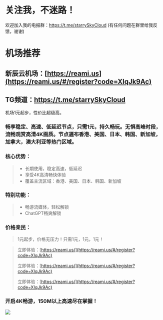 # 关注我，不迷路！

欢迎加入我的电报群：https://t.me/starrySkyCloud (有任何问题在群里给我反馈，谢谢)

# 机场推荐

## **新辰云机场**：[https://reami.us](https://reami.us/#/register?code=XIqJk9Ac)
## **TG频道**：https://t.me/starrySkyCloud

机场1元起步，性价比超级高。

### 畅享稳定、高速、低延迟节点，只需1元，持久畅玩。无惧高峰时段，流畅观赏高清4K画质。节点遍布香港、美国、日本、韩国、新加坡，加拿大，澳大利亚等热门区域。

### **核心优势：**
> * 长期使用，稳定高速，低延迟
> * 享受4K高清畅快体验
> * 覆盖主流区域：香港、美国、日本、韩国、新加坡

### **特别功能：**
> * 畅游流媒体，轻松解锁
> * ChatGPT畅爽解锁

### **价格亲民：**
> 1元起步，价格无压力！只需1元，1元，1元！

> 立即体验：[https://reami.us/](https://reami.us/#/register?code=XIqJk9Ac)
> 
> 立即体验：[https://reami.us/](https://reami.us/#/register?code=XIqJk9Ac)
> 
> 立即体验：[https://reami.us/](https://reami.us/#/register?code=XIqJk9Ac)

### 开启4K畅游，150M以上高速尽在掌握！
![](https://reami.us/imgs/youtube.png)

